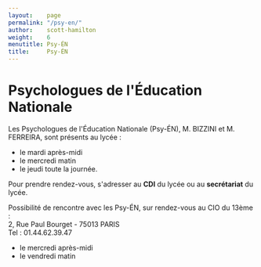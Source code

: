 ```yaml
---
layout:    page
permalink: "/psy-en/"
author:    scott-hamilton 
weight:    6
menutitle: Psy-ÉN
title:     Psy-ÉN
---
```


# Psychologues de l'Éducation Nationale

Les Psychologues de l'Éducation Nationale (Psy-ÉN), M. BIZZINI et M. FERREIRA, sont présents au lycée :
- le mardi après-midi
- le mercredi matin
- le jeudi toute la journée.

Pour prendre rendez-vous, s'adresser au **CDI** du lycée ou au **secrétariat** du lycée.

Possibilité de rencontre avec les Psy-ÉN, sur rendez-vous au CIO du 13ème :  
2, Rue Paul Bourget - 75013 PARIS  
Tel : 01.44.62.39.47
 - le mercredi après-midi
 - le vendredi matin
